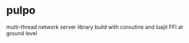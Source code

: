 pulpo
=====

multi-thread network server library build with coroutine and luajit FFI at ground level
